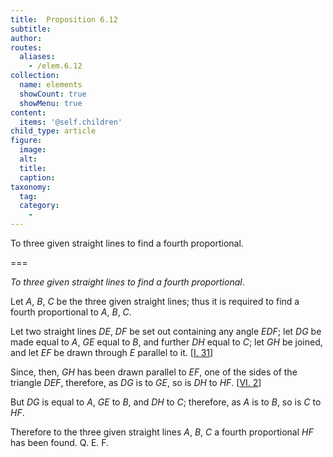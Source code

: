 ```yaml
---
title:  Proposition 6.12
subtitle: 
author:
routes:
  aliases:
    - /elem.6.12
collection:
  name: elements
  showCount: true
  showMenu: true
content:
  items: '@self.children'
child_type: article
figure:
  image:
  alt:
  title:
  caption:
taxonomy:
  tag:
  category:
    - 
---
```


<p><emph>To three given straight lines to find a fourth proportional</emph>. </p>

===

<p><em>To three given straight lines to find a fourth proportional</em>. </p>

<p>Let <em>A</em>, <em>B</em>, <em>C</em> be the three given straight lines; thus it is required to find a fourth proportional to <em>A</em>, <em>B</em>, <em>C</em>. 
      </p>

<p>Let two straight lines <em>DE</em>, <em>DF</em> be set out containing any angle <em>EDF</em>; let <em>DG</em> be made equal to <em>A</em>, <em>GE</em> equal to <em>B</em>, and further <em>DH</em> equal to <em>C</em>; let <em>GH</em> be joined, and let <em>EF</em> be drawn through <em>E</em> parallel to it. [<a href="/elem.1.31">I. 31</a>] </p>

<p>Since, then, <em>GH</em> has been drawn parallel to <em>EF</em>, one of the sides of the triangle <em>DEF</em>, therefore, as <em>DG</em> is to <em>GE</em>, so is <em>DH</em> to <em>HF</em>. [<a href="/elem.6.2">VI. 2</a>] </p>

<p>But <em>DG</em> is equal to <em>A</em>, <em>GE</em> to <em>B</em>, and <em>DH</em> to <em>C</em>; therefore, as <em>A</em> is to <em>B</em>, so is <em>C</em> to <em>HF</em>. </p>

<p>Therefore to the three given straight lines <em>A</em>, <em>B</em>, <em>C</em> a fourth proportional <em>HF</em> has been found. Q. E. F.</p>
